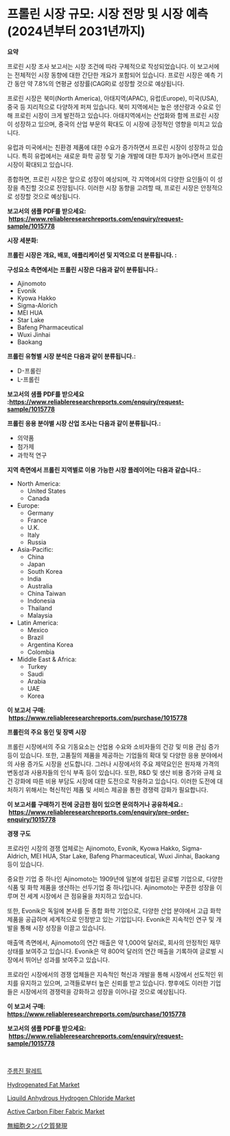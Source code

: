 <p><h1>프롤린 시장 규모: 시장 전망 및 시장 예측 (2024년부터 2031년까지)</h1></p><p><strong>요약</strong></p>
<p><p>프로린 시장 조사 보고서는 시장 조건에 따라 구체적으로 작성되었습니다. 이 보고서에는 전체적인 시장 동향에 대한 간단한 개요가 포함되어 있습니다. 프로린 시장은 예측 기간 동안 약 7.8%의 연평균 성장률(CAGR)로 성장할 것으로 예상됩니다.</p><p>프로린 시장은 북미(North America), 아태지역(APAC), 유럽(Europe), 미국(USA), 중국 등 지리적으로 다양하게 퍼져 있습니다. 북미 지역에서는 높은 생산량과 수요로 인해 프로린 시장이 크게 발전하고 있습니다. 아태지역에서는 산업화와 함께 프로린 시장이 성장하고 있으며, 중국의 산업 부문의 확대도 이 시장에 긍정적인 영향을 미치고 있습니다.</p><p>유럽과 미국에서는 친환경 제품에 대한 수요가 증가하면서 프로린 시장이 성장하고 있습니다. 특히 유럽에서는 새로운 화학 공정 및 기술 개발에 대한 투자가 늘어나면서 프로린 시장이 확대되고 있습니다.</p><p>종합하면, 프로린 시장은 앞으로 성장이 예상되며, 각 지역에서의 다양한 요인들이 이 성장을 촉진할 것으로 전망됩니다. 이러한 시장 동향을 고려할 때, 프로린 시장은 안정적으로 성장할 것으로 예상됩니다.</p></p>
<p><strong>보고서의 샘플 PDF를 받으세요: &nbsp;<a href="https://www.reliableresearchreports.com/enquiry/request-sample/1015778">https://www.reliableresearchreports.com/enquiry/request-sample/1015778</a></strong></p>
<p><strong>시장 세분화:</strong></p>
<p><strong> 프롤린 시장은 개요, 배포, 애플리케이션 및 지역으로 더 분류됩니다. :</strong></p>
<p><strong>구성요소 측면에서는 프롤린 시장은 다음과 같이 분류됩니다.:</strong></p>
<p><ul><li>Ajinomoto</li><li>Evonik</li><li>Kyowa Hakko</li><li>Sigma-Alorich</li><li>MEI HUA</li><li>Star Lake</li><li>Bafeng Pharmaceutical</li><li>Wuxi Jinhai</li><li>Baokang</li></ul></p>
<p><strong> 프롤린 유형별 시장 분석은 다음과 같이 분류됩니다.:</strong></p>
<p><ul><li>D-프롤린</li><li>L-프롤린</li></ul></p>
<p><strong>보고서의 샘플 PDF를 받으세요 :<a href="https://www.reliableresearchreports.com/enquiry/request-sample/1015778">https://www.reliableresearchreports.com/enquiry/request-sample/1015778</a></strong></p>
<p><strong> 프롤린 응용 분야별 시장 산업 조사는 다음과 같이 분류됩니다.:</strong></p>
<p><ul><li>의약품</li><li>첨가제</li><li>과학적 연구</li></ul></p>
<p><strong>지역 측면에서 프롤린 지역별로 이용 가능한 시장 플레이어는 다음과 같습니다.:</strong></p>
<p><ul>
    <li>
        North America:
        <ul>
            <li>United States</li>
            <li>Canada</li>
        </ul>
    </li>
    <li>
        Europe:
        <ul>
            <li>Germany</li>
            <li>France</li>
            <li>U.K.</li>
            <li>Italy</li>
            <li>Russia</li>
        </ul>
    </li>
    <li>
        Asia-Pacific:
        <ul>
            <li>China</li>
            <li>Japan</li>
            <li>South Korea</li>
            <li>India</li>
            <li>Australia</li>
            <li>China Taiwan</li>
            <li>Indonesia</li>
            <li>Thailand</li>
            <li>Malaysia</li>
        </ul>
    </li>
    <li>
        Latin America:
        <ul>
            <li>Mexico</li>
            <li>Brazil</li>
            <li>Argentina Korea</li>
            <li>Colombia</li>
        </ul>
    </li>
    <li>
        Middle East & Africa:
        <ul>
            <li>Turkey</li>
            <li>Saudi</li>
            <li>Arabia</li>
            <li>UAE</li>
            <li>Korea</li>
        </ul>
    </li>
    </ul></p>
<p><strong>이 보고서 구매: &nbsp;<a href="https://www.reliableresearchreports.com/purchase/1015778">https://www.reliableresearchreports.com/purchase/1015778</a></strong></p>
<p><strong>프롤린의 주요 동인 및 장벽 시장</strong></p>
<p><p>프롤린 시장에서의 주요 기동요소는 산업용 수요와 소비자들의 건강 및 미용 관심 증가 등이 있습니다. 또한, 고품질의 제품을 제공하는 기업들의 확대 및 다양한 응용 분야에서의 사용 증가도 시장을 선도합니다. 그러나 시장에서의 주요 제약요인은 원자재 가격의 변동성과 사용자들의 인식 부족 등이 있습니다. 또한, R&D 및 생산 비용 증가와 규제 요건 강화에 따른 비용 부담도 시장에 대한 도전으로 작용하고 있습니다. 이러한 도전에 대처하기 위해서는 혁신적인 제품 및 서비스 제공을 통한 경쟁력 강화가 필요합니다.</p></p>
<p><strong>이 보고서를 구매하기 전에 궁금한 점이 있으면 문의하거나 공유하세요.: &nbsp;<a href="https://www.reliableresearchreports.com/enquiry/pre-order-enquiry/1015778">https://www.reliableresearchreports.com/enquiry/pre-order-enquiry/1015778</a></strong></p>
<p><strong>경쟁 구도</strong></p>
<p><p>프로라인 시장의 경쟁 업체로는 Ajinomoto, Evonik, Kyowa Hakko, Sigma-Aldrich, MEI HUA, Star Lake, Bafeng Pharmaceutical, Wuxi Jinhai, Baokang 등이 있습니다. </p><p>중요한 기업 중 하나인 Ajinomoto는 1909년에 일본에 설립된 글로벌 기업으로, 다양한 식품 및 화학 제품을 생산하는 선두기업 중 하나입니다. Ajinomoto는 꾸준한 성장을 이루며 전 세계 시장에서 큰 점유율을 차지하고 있습니다. </p><p>또한, Evonik은 독일에 본사를 둔 종합 화학 기업으로, 다양한 산업 분야에서 고급 화학 제품을 공급하며 세계적으로 인정받고 있는 기업입니다. Evonik은 지속적인 연구 및 개발을 통해 시장 성장을 이끌고 있습니다.</p><p>매출액 측면에서, Ajinomoto의 연간 매출은 약 1,000억 달러로, 회사의 안정적인 재무 상태를 보여주고 있습니다. Evonik은 약 800억 달러의 연간 매출을 기록하여 글로벌 시장에서 뛰어난 성과를 보여주고 있습니다.</p><p>프로라인 시장에서의 경쟁 업체들은 지속적인 혁신과 개발을 통해 시장에서 선도적인 위치를 유지하고 있으며, 고객들로부터 높은 신뢰를 받고 있습니다. 향후에도 이러한 기업들은 시장에서의 경쟁력을 강화하고 성장을 이어나갈 것으로 예상됩니다.</p></p>
<p><strong>이 보고서 구매: &nbsp; <a href="https://www.reliableresearchreports.com/purchase/1015778">https://www.reliableresearchreports.com/purchase/1015778</a></strong></p>
<p><strong>보고서의 샘플 PDF를 받으세요: &nbsp;<a href="https://www.reliableresearchreports.com/enquiry/request-sample/1015778">https://www.reliableresearchreports.com/enquiry/request-sample/1015778</a></strong><strong></strong></p>
<p>&nbsp;</p>
<p><p><a href="https://medium.com/@trevorkruvalis5678/%EC%A4%91%EC%8B%AC-%ED%8C%94%EB%A0%88%ED%8A%B8-%EC%8B%9C%EC%9E%A5-2031%EB%85%84%EA%B9%8C%EC%A7%80%EC%9D%98-%ED%8A%B8%EB%A0%8C%EB%93%9C-%EC%98%88%EC%B8%A1-%EB%B0%8F-%EA%B2%BD%EC%9F%81-%EB%B6%84%EC%84%9D-62dcb40e9337">주름진 팔레트</a></p><p><a href="https://view.publitas.com/reportprime-1/hydrogenated-fat-market-size-furnishes-valuable-information-encompassing-market-share-market-trends-and-projections-spanning-from-2024-to-2031/">Hydrogenated Fat Market</a></p><p><a href="https://github.com/globismark/Market-Research-Report-List-2/blob/main/liquild-anhydrous-hydrogen-chloride-market.md">Liquild Anhydrous Hydrogen Chloride Market</a></p><p><a href="https://iodized-pantydraco-05c.notion.site/Active-Carbon-Fiber-Fabric-Market-Size-Global-Industry-Overview-Market-Segmentation-and-Forecast--d90bf06ee26d453ba6618ad68067a640">Active Carbon Fiber Fabric Market</a></p><p><a href="https://medium.com/@rudysimonis2023/%E7%B4%B0%E8%83%9E%E5%A4%96%E3%82%BF%E3%83%B3%E3%83%91%E3%82%AF%E8%B3%AA%E7%99%BA%E7%8F%BE%E5%B8%82%E5%A0%B4%E3%81%AE%E8%AA%BF%E6%9F%BB%E5%A0%B1%E5%91%8A%E6%9B%B8-%E3%81%9D%E3%81%AE%E6%AD%B4%E5%8F%B2%E3%81%A82031%E5%B9%B4%E3%81%BE%E3%81%A7%E3%81%AE%E4%BA%88%E6%B8%AC-6e6184fb9897">無細胞タンパク質発現</a></p></p>